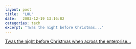 ```yaml
---
layout: post
title:  "LOL"
date:   2003-12-19 13:16:02
categories: tech
excerpt: "Twas the night before Christmas..."
---
```

<a href="http://antics.com/holiday/sun2003/card.html">Twas the night before Christmas when across the enterprise...</a> 

